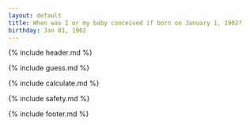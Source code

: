 ```yaml
---
layout: default
title: When was I or my baby conceived if born on January 1, 1902?
birthday: Jan 01, 1902
---
```


{% include header.md %}

{% include guess.md %}

{% include calculate.md %}

{% include safety.md %}

{% include footer.md %}



